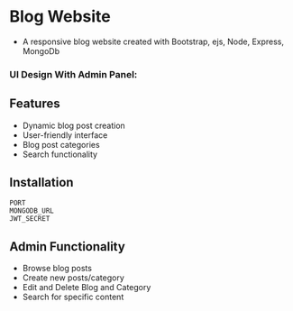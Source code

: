 # Blog Website

- A responsive blog website created with Bootstrap, ejs, Node, Express, MongoDb

### UI Design With Admin Panel:


## Features

- Dynamic blog post creation
- User-friendly interface
- Blog post categories
- Search functionality

## Installation

```.env
PORT
MONGODB_URL
JWT_SECRET
```

## Admin Functionality  

- Browse blog posts
- Create new posts/category
- Edit and Delete Blog and Category
- Search for specific content